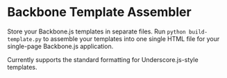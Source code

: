 # Backbone Template Assembler

Store your Backbone.js templates in separate files.  Run `python build-template.py` to assemble your templates into one single HTML file for your single-page Backbone.js application.

Currently supports the standard formatting for Underscore.js-style templates.